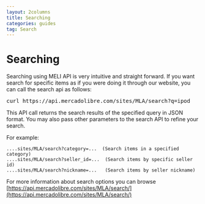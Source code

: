 ```yaml
---
layout: 2columns
title: Searching
categories: guides
tag: Search
---
```


# Searching
Searching using MELI API is very intuitive and straight forward. If you want search for specific items as if you were doing it through our website, you can
call the search api as follows:

<pre class="terminal">
curl https://api.mercadolibre.com/sites/MLA/search?q=ipod
</pre>

This API call returns the search results of the specified query in JSON format. You may also pass other parameters to the search API to refine your search.    

For example:	
	
	....sites/MLA/search?category=...  (Search items in a specified category)    
	....sites/MLA/search?seller_id=...  (Search items by specific seller id)    
	....sites/MLA/search?nickname=...   (Search items by seller nickname)    
	

For more information about search options you can browse [https://api.mercadolibre.com/sites/MLA/search/](https://api.mercadolibre.com/sites/MLA/search/)
